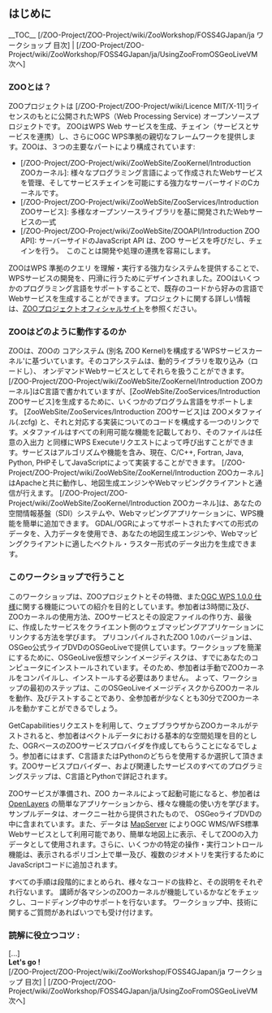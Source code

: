 ## はじめに

\_\_TOC\_\_ \[/ZOO-Project/ZOO-Project/wiki/ZooWorkshop/FOSS4GJapan/ja
ワークショップ 目次\] \|
\[/ZOO-Project/ZOO-Project/wiki/ZooWorkshop/FOSS4GJapan/ja/UsingZooFromOSGeoLiveVM
次へ\]

### ZOOとは？

ZOOプロジェクトは \[/ZOO-Project/ZOO-Project/wiki/Licence
MIT/X-11\]ライセンスのもとに公開されたWPS（Web Processing Service)
オープンソースプロジェクトです。 ZOOはWPS Web
サービスを生成、チェイン（サービスとサービスを連携）し、さらにOGC
WPS準拠の親切なフレームワークを提供します。ZOOは、３つの主要なパートにより構成されています:

-   \[/ZOO-Project/ZOO-Project/wiki/ZooWebSite/ZooKernel/Introduction
    ZOOカーネル\]:
    様々なプログラミング言語によって作成されたWebサービスを管理、そしてサービスチェインを可能にする強力なサーバーサイドのCカーネルです。
-   \[/ZOO-Project/ZOO-Project/wiki/ZooWebSite/ZooServices/Introduction
    ZOOサービス\]:
    多様なオープンソースライブラリを基に開発されたWebサービスの一式
-   \[/ZOO-Project/ZOO-Project/wiki/ZooWebSite/ZOOAPI/Introduction ZOO
    API\]: サーバーサイドのJavaScript API は、ZOO
    サービスを呼びだし、チェインを行う。　このことは開発や処理の連携を容易にします。

ZOOはWPS 準拠のクエリ
を理解・実行する強力なシステムを提供することで、WPSサービスの開発を、円滑に行うためにデザインされました。ZOOはいくつかのプログラミング言語をサポートすることで、既存のコードから好みの言語でWebサービスを生成することができます。プロジェクトに関する詳しい情報は、[ZOOプロジェクトオフィシャルサイト](http://www.zoo-project.org)を参照ください。

### ZOOはどのように動作するのか

ZOOは、ZOOの コアシステム (別名 ZOO
Kernel)を構成する'WPSサービスカーネル'に基づいています。そのコアシステムは、動的ライブラリを取り込み（ロードし）、
オンデマンドWebサービスとしてそれらを扱うことができます。\[/ZOO-Project/ZOO-Project/wiki/ZooWebSite/ZooKernel/Introduction
ZOOカーネル\]はC言語で書かれていますが、\[ZooWebSite/ZooServices/Introduction
ZOOサービス\]を生成するために、いくつかのプログラム言語をサポートします。
\[ZooWebSite/ZooServices/Introduction ZOOサービス\]は
ZOOメタファイル(.zcfg)
と、それと対応する実装についてのコードを構成する一つのリンクです。メタファイルはすべての利用可能な機能を記載しており、そのファイルは任意の入出力
と同様にWPS
Executeリクエストによって呼び出すことができます。サービスはアルゴリズムや機能を含み、現在、C/C++,
Fortran, Java, Python,
PHPそしてJavaScriptによって実装することができます。
\[/ZOO-Project/ZOO-Project/wiki/ZooWebSite/ZooKernel/Introduction
ZOOカーネル\]はApacheと共に動作し、地図生成エンジンやWebマッピングクライアントと通信が行えます。
\[/ZOO-Project/ZOO-Project/wiki/ZooWebSite/ZooKernel/Introduction
ZOOカーネル\]は、あなたの空間情報基盤（SDI）システムや、Webマッピングアプリケーションに、WPS機能を簡単に追加できます。
GDAL/OGRによってサポートされたすべての形式のデータを、入力データを使用でき、あなたの地図生成エンジンや、Webマッピングクライアントに適したベクトル・ラスター形式のデータ出力を生成できます。

### このワークショップで行うこと

このワークショップは、ZOOプロジェクトとその特徴、また[OGC WPS 1.0.0
仕様](http://www.opengeospatial.org/standards/wps)に関する機能についての紹介を目的としています。参加者は3時間に及び、ZOOカーネルの使用方法、ZOOサービスとその設定ファイルの作り方、最後に、作成したサービスをクライエント側のウェブマッピングアプリケーションにリンクする方法を学びます。
プリコンパイルされたZOO
1.0のバージョンは、OSGeo公式ライブDVDのOSGeoLiveで提供しています。ワークショップを簡潔にするために、OSGeoLive仮想マシンイメージディスクは、すでにあなたのコンピュータにインストールされています。そのため、参加者は手動でZOOカーネルをコンパイルし、インストールする必要はありません。
よって、ワークショップの最初のステップは、このOSGeoLiveイメージディスクからZOOカーネルを動作、及びテストすることであり、全参加者が少なくとも30分でZOOカーネルを動かすことができるでしょう。

GetCapabilitiesリクエストを利用して、ウェブブラウザからZOOカーネルがテストされると、参加者はベクトルデータにおける基本的な空間処理を目的とした、OGRベースのZOOサービスプロバイダを作成してもらうことになるでしょう。参加者にはまず、C言語またはPythonのどちらを使用するか選択して頂きます。ZOOサービスプロバイダー、および関連したサービスのすべてのプログラミングステップは、C言語とPythonで詳記されます。

ZOOサービスが準備され、ZOO カーネルによって起動可能になると、参加者は
[OpenLayers](http://www.openlayers.org)
の簡単なアプリケーションから、様々な機能の使い方を学びます。サンプルデータは、オークニー社から提供されたもので、
OSGeoライブDVDの中に含まれています。また、データは
[MapServer](http://www.mapserver.org) によりOGC
WMS/WFS標準Webサービスとして利用可能であり、簡単な地図上に表示、そしてZOOの入力データとして使用されます。さらに、いくつかの特定の操作・実行コントロール機能は、表示されるポリゴン上で単一及び、複数のジオメトリを実行するためにJavaScriptコードに追加されます。

すべての手順は段階的にまとめられ、様々なコードの抜粋と、その説明をそれぞれ行ないます。
講師が各マシンのZOOカーネルが機能しているかなどをチェックし、コードディング中のサポートを行ないます。
ワークショップ中、技術に関するご質問があればいつでも受け付けます。

### 読解に役立つコツ :

\[\...\]\
**Let\'s go !**\
\[/ZOO-Project/ZOO-Project/wiki/ZooWorkshop/FOSS4GJapan/ja
ワークショップ 目次\] \|
\[/ZOO-Project/ZOO-Project/wiki/ZooWorkshop/FOSS4GJapan/ja/UsingZooFromOSGeoLiveVM
次へ\]
